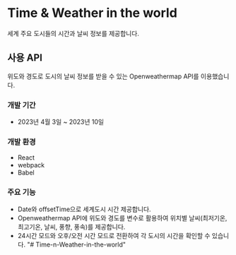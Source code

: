 # Time & Weather in the world

세계 주요 도시들의 시간과 날씨 정보를 제공합니다.

## 사용 API

위도와 경도로 도시의 날씨 정보를 받을 수 있는 Openweathermap API를 이용했습니다.

### 개발 기간

- 2023년 4월 3일 ~ 2023년 10일

### 개발 환경

- React
- webpack
- Babel

### 주요 기능

- Date와 offsetTime으로 세계도시 시간 제공합니다.
- Openweathermap API에 위도와 경도를 변수로 활용하여 위치별 날씨(최저기온, 최고기온, 날씨, 풍향, 풍속)를 제공합니다.
- 24시간 모드와 오후/오전 시간 모드로 전환하여 각 도시의 시간을 확인할 수 있습니다.
  "# Time-n-Weather-in-the-world"
